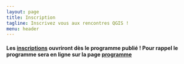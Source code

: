 ```yaml
---
layout: page
title: Inscription
tagline: Inscrivez vous aux rencontres QGIS !
menu: header
---
```



#### Les [inscriptions](/z25_inscription.html) ouvriront dès le programme publié  ! Pour rappel le programme sera en ligne sur la page [programme](/z20_programme.html)

<!-- <iframe id="haWidget" allowtransparency="true" scrolling="auto" src="https://www.helloasso.com/associations/osgeo-fr/evenements/rencontres-des-utilisateurs-qgis-edition-2020/widget" style="width: 100%; height: 750px; border: none;" onload="window.scroll(0, this.offsetTop)"></iframe> -->
